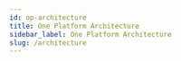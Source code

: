 ```yaml
---
id: op-architecture
title: One Platform Architecture
sidebar_label: One Platform Architecture
slug: /architecture
---
```

